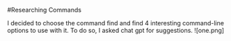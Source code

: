 #Researching Commands 

I decided to choose the command find and find 4 interesting command-line options to use with it. To do so, I asked chat gpt for suggestions. 
![one.png]
